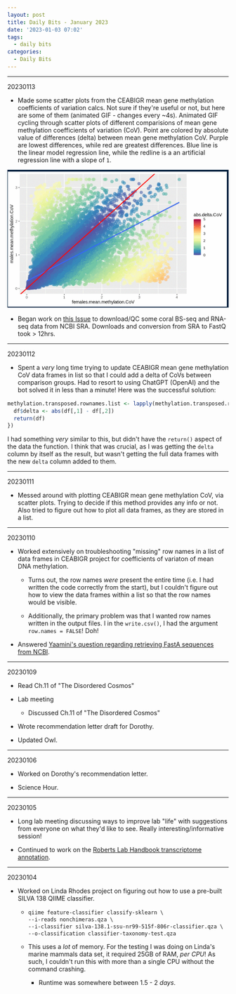 ```yaml
---
layout: post
title: Daily Bits - January 2023
date: '2023-01-03 07:02'
tags: 
  - daily bits
categories: 
  - Daily Bits
---
```




---

20230113

- Made some scatter plots from the CEABIGR mean gene methylation coefficients of variation calcs. Not sure if they're useful or not, but here are some of them (animated GIF - changes every ~4s). Animated GIF cycling through scatter plots of different comparisions of mean gene methylation coefficients of variation (CoV). Point are colored by absolute value of differences (delta) between mean gene methylation CoV. Purple are lowest differences, while red are greatest differences. Blue line is the linear model regression line, while the redline is a an artificial regression line with a slope of `1`.

![Animated GIF cycling through scatter plots of different comparisions of mean gene methylation coefficients of variation (CoV). Point are colored by absolute value of differences (delta) between mean gene methylation CoV. Purple are lowest differences, while red are greatest differences. Blue line is the linear model regression line, while the redline is a an artificial regression line with a slope of `1`.](https://github.com/RobertsLab/sams-notebook/blob/master/images/screencaps/20230113-ceabigr-scatter_plots-mean_gene_methylation_CoV.gif?raw=true)



- Began work on [this Issue](*https://github.com/RobertsLab/resources/issues/1569) to download/QC some coral BS-seq and RNA-seq data from NCBI SRA. Downloads and conversion from SRA to FastQ took > 12hrs.

---

20230112

- Spent a _very_ long time trying to update CEABIGR mean gene methylation CoV data frames in list so that I could add a delta of CoVs between comparison groups. Had to resort to using ChatGPT (OpenAI) and the bot solved it in less than a minute! Here was the successful solution:

```r
methylation.transposed.rownames.list <- lapply(methylation.transposed.rownames.list, function(df) {
  df$delta <- abs(df[,1] - df[,2])
  return(df)
})
```

I had something _very_ similar to this, but didn't have the `return()` aspect of the data the function. I think that was crucial, as I was getting the `delta` column by itself as the result, but wasn't getting the full data frames with the new `delta` column added to them.

---

20230111

- Messed around with plotting CEABIGR mean gene methylation CoV, via scatter plots. Trying to decide if this method provides any info or not. Also tried to figure out how to plot all data frames, as they are stored in a list.

---

20230110

- Worked extensively on troubleshooting "missing" row names in a list of data frames in CEABIGR project for coefficients of variaton of mean DNA methylation.

  - Turns out, the row names _were_ present the entire time (i.e. I had written the code correctly from the start), but I couldn't figure out how to view the data frames within a list so that the row names would be visible.

  - Additionally, the primary problem was that I wanted row names written in the output files. I in the `write.csv()`, I had the argument `row.names = FALSE`! Doh!

- Answered [Yaamini's question regarding retrieving FastA sequences from NCBI](https://github.com/RobertsLab/resources/discussions/1565).

---

20230109

- Read Ch.11 of "The Disordered Cosmos"

- Lab meeting

  - Discussed Ch.11 of "The Disordered Cosmos"

- Wrote recommendation letter draft for Dorothy.

- Updated Owl.

---

20230106

- Worked on Dorothy's recommendation letter.

- Science Hour.

---

20230105

- Long lab meeting discussing ways to improve lab "life" with suggestions from everyone on what they'd like to see. Really interesting/informative session!

- Continued to work on the [Roberts Lab Handbook transcriptome annotation](https://robertslab.github.io/resources/bio-Annotation/#transcriptome-trinity).

---

20230104

- Worked on Linda Rhodes project on figuring out how to use a pre-built SILVA 138 QIIME classifier.

  - ```
    qiime feature-classifier classify-sklearn \
    --i-reads nonchimeras.qza \
    --i-classifier silva-138.1-ssu-nr99-515f-806r-classifier.qza \
    --o-classification classifier-taxonomy-test.qza
    ```

  - This uses a _lot_ of memory. For the testing I was doing on Linda's marine mammals data set, it required 25GB of RAM, _per CPU_! As such, I couldn't run this with more than a single CPU without the command crashing.

    - Runtime was somewhere between 1.5 - 2 _days_.